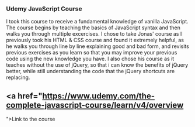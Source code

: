 ﻿### Udemy JavaScript Course

I took this course to receive a fundamental knowledge of vanilla JavaScript. The course begins by teaching the basics of JavaScript syntax and then walks you through multiple excercises. I chose to take Jonas' course as I previously took his HTML & CSS course and found it extremely helpful, as he walks you through line by line explaining good and bad form, and revisits previous exercises as you learn so that you may improve your previous code using the new knowledge you have. I also chose his course as it teaches without the use of jQuery, so that i can know the benefits of jQuery better, while still understanding the code that the jQuery shortcuts are replacing.

## <a href="https://www.udemy.com/the-complete-javascript-course/learn/v4/overview
">Link to the course</a>
